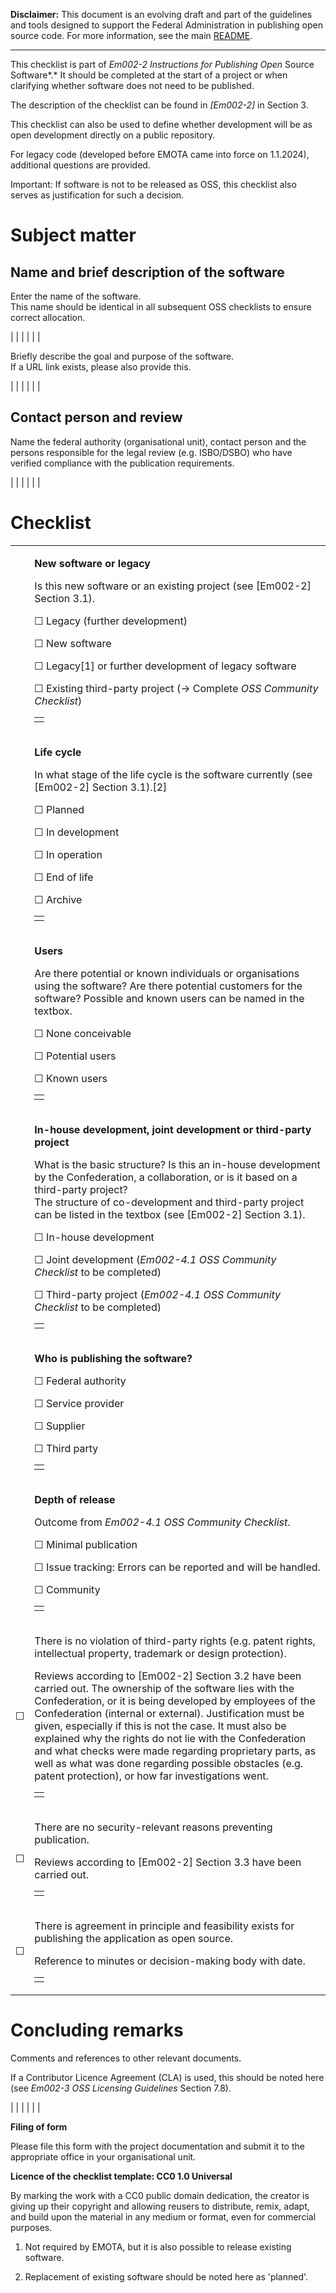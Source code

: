 **Disclaimer:** This document is an evolving draft and part of the guidelines and tools designed to support the Federal Administration in publishing open source code. For more information, see the main [README](https://github.com/swiss/opensource-guidelines/tree/main).

---

This checklist is part of *Em002-2 Instructions for Publishing Open*
Source Software*.* It should be completed at the start of a project or
when clarifying whether software does not need to be published.

The description of the checklist can be found in *\[Em002-2\]* in
Section 3.

This checklist can also be used to define whether development will be as
open development directly on a public repository.

For legacy code (developed before EMOTA came into force on 1.1.2024),
additional questions are provided.

Important: If software is not to be released as OSS, this checklist also
serves as justification for such a decision.

# Subject matter

## Name and brief description of the software

Enter the name of the software.  
This name should be identical in all subsequent OSS checklists to ensure
correct allocation.

|  |
|  |
|  |

Briefly describe the goal and purpose of the software.  
If a URL link exists, please also provide this.

|  |
|  |
|  |

## Contact person and review

Name the federal authority (organisational unit), contact person and the
persons responsible for the legal review (e.g. ISBO/DSBO) who have
verified compliance with the publication requirements.

|  |
|  |
|  |

# Checklist

<table>
<tbody>
<tr class="odd">
<td></td>
<td><p><strong>New software or legacy</strong></p>
<p>Is this new software or an existing project (see [Em002-2] Section 3.1).</p>
<p>☐ Legacy (further development)</p>
<p>☐ New software</p>
<p>☐ Legacy[1] or further development of legacy software</p>
<p>☐ Existing third-party project (→ Complete <em>OSS Community Checklist</em>)</p>
<table>
<tbody>
<tr class="odd">
<td></td>
</tr>
</tbody>
</table></td>
</tr>
<tr class="even">
<td></td>
<td><p><strong>Life cycle</strong></p>
<p>In what stage of the life cycle is the software currently (see [Em002-2] Section 3.1).[2]</p>
<p>☐ Planned</p>
<p>☐ In development</p>
<p>☐ In operation</p>
<p>☐ End of life</p>
<p>☐ Archive</p>
<table>
<tbody>
<tr class="odd">
<td></td>
</tr>
</tbody>
</table></td>
</tr>
<tr class="odd">
<td></td>
<td><p><strong>Users</strong></p>
<p>Are there potential or known individuals or organisations using the software? Are there potential customers for the software? Possible and known users can be named in the textbox.</p>
<p>☐ None conceivable</p>
<p>☐ Potential users</p>
<p>☐ Known users</p>
<table>
<tbody>
<tr class="odd">
<td></td>
</tr>
</tbody>
</table></td>
</tr>
<tr class="even">
<td></td>
<td><p><strong>In-house development, joint development or third-party project</strong></p>
<p>What is the basic structure? Is this an in-house development by the Confederation, a collaboration, or is it based on a third-party project?<br />
The structure of co-development and third-party project can be listed in the textbox (see [Em002-2] Section 3.1).</p>
<p>☐ In-house development</p>
<p>☐ Joint development (<em>Em002-4.1 OSS Community Checklist</em> to be completed)</p>
<p>☐ Third-party project (<em>Em002-4.1 OSS Community Checklist</em> to be completed)</p>
<table>
<tbody>
<tr class="odd">
<td></td>
</tr>
</tbody>
</table></td>
</tr>
<tr class="odd">
<td></td>
<td><p><strong>Who is publishing the software?</strong></p>
<p>☐ Federal authority</p>
<p>☐ Service provider</p>
<p>☐ Supplier</p>
<p>☐ Third party</p>
<table>
<tbody>
<tr class="odd">
<td></td>
</tr>
</tbody>
</table></td>
</tr>
<tr class="even">
<td></td>
<td><p><strong>Depth of release</strong></p>
<p>Outcome from <em>Em002-4.1 OSS Community Checklist</em>.</p>
<p>☐ Minimal publication</p>
<p>☐ Issue tracking: Errors can be reported and will be handled.</p>
<p>☐ Community</p>
<table>
<tbody>
<tr class="odd">
<td></td>
</tr>
</tbody>
</table></td>
</tr>
<tr class="odd">
<td>☐</td>
<td><p>There is no violation of third-party rights (e.g. patent rights, intellectual property, trademark or design protection).</p>
<p>Reviews according to [Em002-2] Section 3.2 have been carried out. The ownership of the software lies with the Confederation, or it is being developed by employees of the Confederation (internal or external). Justification must be given, especially if this is not the case. It must also be explained why the rights do not lie with the Confederation and what checks were made regarding proprietary parts, as well as what was done regarding possible obstacles (e.g. patent protection), or how far investigations went.</p>
<table>
<tbody>
<tr class="odd">
<td></td>
</tr>
</tbody>
</table></td>
</tr>
<tr class="even">
<td>☐</td>
<td><p>There are no security-relevant reasons preventing publication.</p>
<p>Reviews according to [Em002-2] Section 3.3 have been carried out.</p>
<table>
<tbody>
<tr class="odd">
<td></td>
</tr>
</tbody>
</table></td>
</tr>
<tr class="odd">
<td>☐</td>
<td><p>There is agreement in principle and feasibility exists for publishing the application as open source.</p>
<p>Reference to minutes or decision-making body with date.</p>
<table>
<tbody>
<tr class="odd">
<td></td>
</tr>
</tbody>
</table></td>
</tr>
</tbody>
</table>

# Concluding remarks

Comments and references to other relevant documents.

If a Contributor Licence Agreement (CLA) is used, this should be noted
here (see *Em002-3 OSS Licensing Guidelines* Section 7.8).

|  |
|  |
|  |

**Filing of form**

Please file this form with the project documentation and submit it to
the appropriate office in your organisational unit.

**Licence of the checklist template: CC0 1.0 Universal**

By marking the work with a CC0 public domain dedication, the creator is
giving up their copyright and allowing reusers to distribute, remix,
adapt, and build upon the material in any medium or format, even for
commercial purposes.

1.  Not required by EMOTA, but it is also possible to release existing
    software.

2.  Replacement of existing software should be noted here as 'planned'.
